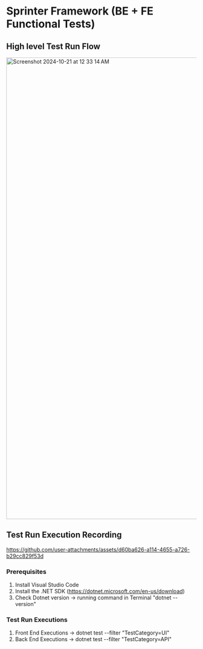 # Sprinter Framework (BE + FE Functional Tests)

## High level Test Run Flow 
<img width="1221" alt="Screenshot 2024-10-21 at 12 33 14 AM" src="https://github.com/user-attachments/assets/eb3c4d98-9ea5-432a-bb91-bef931320051">

## Test Run Execution Recording 


https://github.com/user-attachments/assets/d60ba626-a114-4655-a726-b29cc829f53d

### Prerequisites 

1. Install Visual Studio Code
2. Install the .NET SDK (https://dotnet.microsoft.com/en-us/download)
3. Check Dotnet version -> running command in Terminal "dotnet --version"

### Test Run Executions

1. Front End Executions ->
                          dotnet test --filter "TestCategory=UI"
2. Back End Executions ->
                          dotnet test --filter "TestCategory=API"
